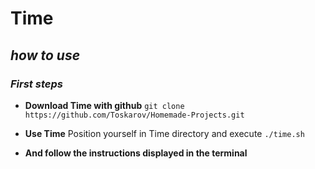 # Time
## _how to use_

### _First steps_
- **Download Time with github** 
``git clone https://github.com/Toskarov/Homemade-Projects.git``

- **Use Time**
 Position yourself in Time directory and execute
``./time.sh``

- **And follow the instructions displayed in the terminal** 


